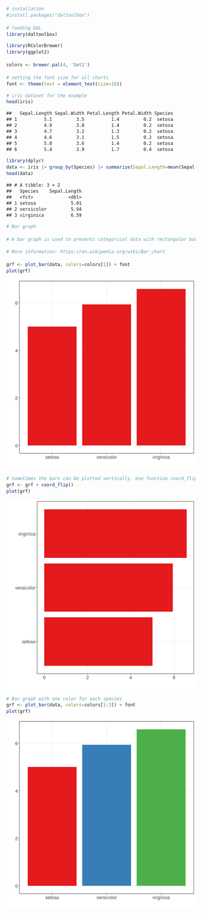 
``` r
# installation 
#install.packages("daltoolbox")

# loading DAL
library(daltoolbox) 
```


``` r
library(RColorBrewer)
library(ggplot2)

colors <- brewer.pal(4, 'Set1')

# setting the font size for all charts
font <- theme(text = element_text(size=16))
```


``` r
# iris dataset for the example
head(iris)
```

```
##   Sepal.Length Sepal.Width Petal.Length Petal.Width Species
## 1          5.1         3.5          1.4         0.2  setosa
## 2          4.9         3.0          1.4         0.2  setosa
## 3          4.7         3.2          1.3         0.2  setosa
## 4          4.6         3.1          1.5         0.2  setosa
## 5          5.0         3.6          1.4         0.2  setosa
## 6          5.4         3.9          1.7         0.4  setosa
```


``` r
library(dplyr)
data <- iris |> group_by(Species) |> summarize(Sepal.Length=mean(Sepal.Length))
head(data)
```

```
## # A tibble: 3 × 2
##   Species    Sepal.Length
##   <fct>             <dbl>
## 1 setosa             5.01
## 2 versicolor         5.94
## 3 virginica          6.59
```


``` r
# Bar graph

# A bar graph is used to presents categorical data with rectangular bars with heights or lengths proportional to the values that they represent. 

# More information: https://en.wikipedia.org/wiki/Bar_chart

grf <- plot_bar(data, colors=colors[1]) + font
plot(grf)
```

![plot of chunk unnamed-chunk-5](fig/grf_bar/unnamed-chunk-5-1.png)


``` r
# Sometimes the bars can be plotted vertically. Use function coord_flip() for that.
grf <- grf + coord_flip()
plot(grf)
```

![plot of chunk unnamed-chunk-6](fig/grf_bar/unnamed-chunk-6-1.png)


``` r
# Bar graph with one color for each species
grf <- plot_bar(data, colors=colors[1:3]) + font
plot(grf)
```

![plot of chunk unnamed-chunk-7](fig/grf_bar/unnamed-chunk-7-1.png)

